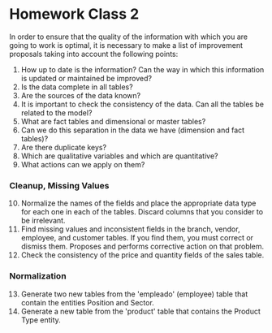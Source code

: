 
# Homework Class 2

In order to ensure that the quality of the information with which you are going to work is optimal, it is necessary to make a list of improvement proposals taking into account the following points:

1) How up to date is the information? Can the way in which this information is updated or maintained be improved?
2) Is the data complete in all tables?
3) Are the sources of the data known?
4) It is important to check the consistency of the data. Can all the tables be related to the model?
5) What are fact tables and dimensional or master tables?
6) Can we do this separation in the data we have (dimension and fact tables)?
7) Are there duplicate keys?
8) Which are qualitative variables and which are quantitative?
9) What actions can we apply on them?

### Cleanup, Missing Values

10) Normalize the names of the fields and place the appropriate data type for each one in each of the tables. Discard columns that you consider to be irrelevant.
11) Find missing values and inconsistent fields in the branch, vendor, employee, and customer tables. If you find them, you must correct or dismiss them. Proposes and performs corrective action on that problem.
12) Check the consistency of the price and quantity fields of the sales table.

### Normalization

13) Generate two new tables from the 'empleado' (employee) table that contain the entities Position and Sector.
14) Generate a new table from the 'product' table that contains the Product Type entity.
